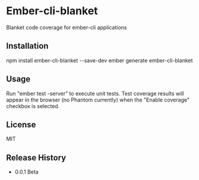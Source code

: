 Ember-cli-blanket
=========

Blanket code coverage for ember-cli applications

## Installation

  npm install ember-cli-blanket --save-dev
  ember generate ember-cli-blanket

## Usage

  Run "ember test -server" to execute unit tests.
  Test coverage results will appear in the browser (no Phantom currently) when the "Enable coverage" checkbox is selected.

## License

MIT

## Release History

* 0.0.1 Beta